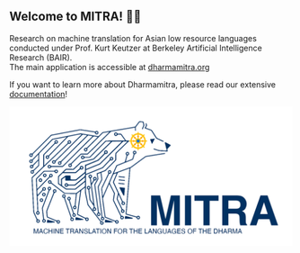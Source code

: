 ## Welcome to MITRA! 🙋‍♀️

Research on machine translation for Asian low resource languages conducted under Prof. Kurt Keutzer at Berkeley Artificial Intelligence Research (BAIR).  
The main application is accessible at [dharmamitra.org](https://dharmamitra.org)  

If you want to learn more about Dharmamitra, please read our extensive [documentation](https://dharmamitra.github.io/dharmamitra-guides/)!

![BAIR](https://github.com/dharmamitra/visual-design/blob/main/logo/alternatives/fertig.jpg?raw=true)

